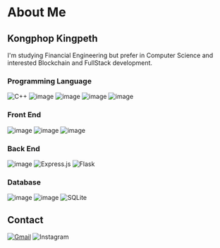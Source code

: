 # About Me
## Kongphop Kingpeth

I'm studying Financial Engineering but prefer in Computer Science and interested Blockchain and FullStack development. 

### Programming Language
![C++](https://img.shields.io/badge/c++-%2300599C.svg?style=for-the-badge&logo=c%2B%2B&logoColor=white)
![image](https://img.shields.io/badge/JavaScript-F7DF1E?style=for-the-badge&logo=javascript&logoColor=white)
![image](https://img.shields.io/badge/TypeScript-007ACC?style=for-the-badge&logo=typescript&logoColor=white)
![image](https://img.shields.io/badge/Python-14354C?style=for-the-badge&logo=python&logoColor=white)
![image](https://img.shields.io/badge/Solidity-696969?style=for-the-badge&logo=solidity&logoColor=white)

### Front End
![image](https://img.shields.io/badge/HTML5-E34F26?style=for-the-badge&logo=html5&logoColor=white)
![image](https://img.shields.io/badge/CSS3-1572B6?style=for-the-badge&logo=css3&logoColor=white)
![image](https://img.shields.io/badge/React-2300ADD8?style=for-the-badge&logo=react&logoColor=61DAFB)

### Back End
![image](https://img.shields.io/badge/Node.js-43853D?style=for-the-badge&logo=node.js&logoColor=white)
![Express.js](https://img.shields.io/badge/express.js-%23404d59.svg?style=for-the-badge&logo=express&logoColor=%2361DAFB)
![Flask](https://img.shields.io/badge/flask-%23000.svg?style=for-the-badge&logo=flask&logoColor=white)

### Database
![image](https://img.shields.io/badge/MySQL-00000F?style=for-the-badge&logo=mysql&logoColor=white)
![image](https://img.shields.io/badge/MongoDB-4EA94B?style=for-the-badge&logo=mongodb&logoColor=white)
![SQLite](https://img.shields.io/badge/sqlite-%2307405e.svg?style=for-the-badge&logo=sqlite&logoColor=white)

## Contact
[![Gmail](https://img.shields.io/badge/-Gmail-D14836?style=for-the-badge&logo=Gmail&logoColor=white)](kongphopleo@gmail.com)
![Instagram](https://img.shields.io/badge/kongphop_king-%23E4405F.svg?style=for-the-badge&logo=Instagram&logoColor=white)
